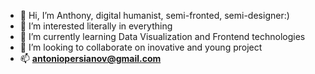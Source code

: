 - 👋 Hi, I’m Anthony, digital humanist, semi-fronted, semi-designer:)
- 👀 I’m interested literally in everything
- 🌱 I’m currently learning Data Visualization and Frontend technologies 
- 💞️ I’m looking to collaborate on inovative and young project
- 📫 **antoniopersianov@gmail.com** 

<!---
antonpersi/antonpersi is a ✨ special ✨ repository because its `README.md` (this file) appears on your GitHub profile.
You can click the Preview link to take a look at your changes.
--->
